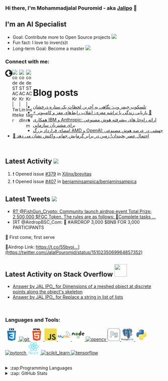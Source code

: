 ### Hi there, I'm Mohammadjalal Pouromid - aka [Jalipo][website] 👋
## I'm an AI Specialist

 
- Goal: Contribute more to Open Source projects <img src="https://media.giphy.com/media/WUlplcMpOCEmTGBtBW/giphy.gif" width="30">
- Fun fact: I love to inven(s)t
- Long-term Goal: Become a master <img src="https://media.giphy.com/media/BMyEGC1ZzwS6W2cc5n/giphy.gif"  width="30" >

### Connect with me:

[<img align="left" alt="codeSTACKr.com" width="22px" src="https://raw.githubusercontent.com/iconic/open-iconic/master/svg/globe.svg" />][website]
[<img align="left" alt="codeSTACKr | Twitter" width="22px" src="https://cdn.jsdelivr.net/npm/simple-icons@v3/icons/twitter.svg" />][twitter]
[<img align="left" alt="codeSTACKr | LinkedIn" width="22px" src="https://cdn.jsdelivr.net/npm/simple-icons@v3/icons/linkedin.svg" />][linkedin]
[<img align="left" alt="codeSTACKr | Instagram" width="22px" src="https://cdn.jsdelivr.net/npm/simple-icons@v3/icons/instagram.svg" />][instagram]

<br />

# Blog posts
<!-- BLOG-POST-LIST:START -->
- [تلسکوپ جیمز وب: نگاهی به آخرین لحظات یک ستاره درخشان](https://cyberuni.ir/blog/%D8%AA%D9%84%D8%B3%DA%A9%D9%88%D9%BE-%D8%AC%DB%8C%D9%85%D8%B2-%D9%88%D8%A8-%D9%86%DA%AF%D8%A7%D9%87%DB%8C-%D8%A8%D9%87-%D8%A2%D8%AE%D8%B1%DB%8C%D9%86-%D9%84%D8%AD%D8%B8%D8%A7%D8%AA-%DB%8C%DA%A9-%D8%B3%D8%AA%D8%A7%D8%B1%D9%87-%D8%AF%D8%B1%D8%AE%D8%B4%D8%A7%D9%86/)
- [⚡️ بازیابی زندگی با تراشه مغزی: انقلاب رابط‌های مغز و کامپیوتر 🧠](https://cyberuni.ir/blog/%D8%A8%D8%A7%D8%B2%DB%8C%D8%A7%D8%A8%DB%8C-%D8%B2%D9%86%D8%AF%DA%AF%DB%8C-%D8%A8%D8%A7-%D8%AA%D8%B1%D8%A7%D8%B4%D9%87-%D9%85%D8%BA%D8%B2%DB%8C-%D8%A7%D9%86%D9%82%D9%84%D8%A7%D8%A8-%D8%B1%D8%A7%D8%A8%D8%B7%D9%87%D8%A7%DB%8C-%D9%85%D8%BA%D8%B2-%D9%88-%DA%A9%D8%A7%D9%85%D9%BE%DB%8C%D9%88%D8%AA%D8%B1/)
- [همکاری IBM و Anthropic: ارائه راه‌حل‌های پیشرفته هوش مصنوعی برای مشتریان سازمانی](https://cyberuni.ir/blog/%D9%87%D9%85%DA%A9%D8%A7%D8%B1%DB%8C-ibm-%D9%88-anthropic-%D8%A7%D8%B1%D8%A7%D8%A6%D9%87-%D8%B1%D8%A7%D9%87%D8%AD%D9%84%D9%87%D8%A7%DB%8C-%D9%BE%DB%8C%D8%B4%D8%B1%D9%81%D8%AA%D9%87-%D9%87%D9%88%D8%B4-%D9%85%D8%B5%D9%86%D9%88%D8%B9%DB%8C-%D8%A8%D8%B1%D8%A7%DB%8C-%D9%85%D8%B4%D8%AA%D8%B1%DB%8C%D8%A7%D9%86-%D8%B3%D8%A7%D8%B2%D9%85%D8%A7%D9%86%DB%8C/)
- [امضای قرارداد بزرگ AMD و OpenAI: جهشی در عرصه هوش مصنوعی](https://cyberuni.ir/blog/%D8%A7%D9%85%D8%B6%D8%A7%DB%8C-%D9%82%D8%B1%D8%A7%D8%B1%D8%AF%D8%A7%D8%AF-%D8%A8%D8%B2%D8%B1%DA%AF-amd-%D9%88-openai-%D8%AC%D9%87%D8%B4%DB%8C-%D8%AF%D8%B1-%D8%B9%D8%B1%D8%B5%D9%87-%D9%87%D9%88%D8%B4-%D9%85%D8%B5%D9%86%D9%88%D8%B9%DB%8C/)
- [🤯 احتمال عصر یخبندان! زمین در برابر گرمایش جهانی واکنش نشان می دهد](https://cyberuni.ir/blog/%D8%A7%D8%AD%D8%AA%D9%85%D8%A7%D9%84-%D8%B9%D8%B5%D8%B1-%DB%8C%D8%AE%D8%A8%D9%86%D8%AF%D8%A7%D9%86-%D8%B2%D9%85%DB%8C%D9%86-%D8%AF%D8%B1-%D8%A8%D8%B1%D8%A7%D8%A8%D8%B1-%DA%AF%D8%B1%D9%85%D8%A7%DB%8C%D8%B4-%D8%AC%D9%87%D8%A7%D9%86%DB%8C-%D9%88%D8%A7%DA%A9%D9%86%D8%B4-%D9%86%D8%B4%D8%A7%D9%86-%D9%85%DB%8C-%D8%AF%D9%87%D8%AF/)
<!-- BLOG-POST-LIST:END -->


<br/>

## Latest Activity <img src="https://raw.githubusercontent.com/innng/innng/master/assets/kyubey.gif" width="80"> 
<!--START_SECTION:activity-->
1. ❗️ Opened issue [#379](https://github.com/Xilinx/brevitas/issues/379) in [Xilinx/brevitas](https://github.com/Xilinx/brevitas)
2. ❗️ Opened issue [#407](https://github.com/benjaminsampica/benjaminsampica/issues/407) in [benjaminsampica/benjaminsampica](https://github.com/benjaminsampica/benjaminsampica)
<!--END_SECTION:activity-->


## Latest Tweets <img src="https://media.giphy.com/media/26BRxIdjE82KNmVJm/giphy.gif" width="30"> 

<!-- TWITTER:START -->
- [RT @FishGun_Crypto: Community launch airdrop event
Total Prize: 2,500,000 $FGC Token. The rules are as follows:
🐡Complete tasks ...](https://twitter.com/JalalPouromid/status/1510434904487743493)
- [RT @AirdropBSC_Com: 🎁 #AIRDROP 3,000 $BNB FOR 3,000 PARTICIPANTS 

🎁 First come, first serve

🔗Airdrop Link: https://t.co/55bvoi...](https://twitter.com/JalalPouromid/status/1510235069964857352)
<!-- TWITTER:END -->

## Latest Activity on Stack Overflow  <img src="https://media.giphy.com/media/ule4vhcY1xEKQ/giphy.gif" height="40" width = '40'> 

<!-- STACKOVERFLOW:START -->
- [Answer by JAL IPO_ for Dimensions of a meshed object at discrete points along the object&#39;s skeleton](https://stackoverflow.com/questions/79000040/dimensions-of-a-meshed-object-at-discrete-points-along-the-objects-skeleton/79051975#79051975)
- [Answer by JAL IPO_ for Replace a string in list of lists](https://stackoverflow.com/questions/13781828/replace-a-string-in-list-of-lists/75055822#75055822)
<!-- STACKOVERFLOW:END -->

<br/>

  <h3 align="left">Languages and Tools:</h3>
<p align="left"> <a href="https://www.w3schools.com/css/" target="_blank"> <img src="https://raw.githubusercontent.com/devicons/devicon/master/icons/css3/css3-original-wordmark.svg" alt="css3" width="40" height="40"/> </a> <a href="https://git-scm.com/" target="_blank"> <img src="https://www.vectorlogo.zone/logos/git-scm/git-scm-icon.svg" alt="git" width="40" height="40"/> </a> <a href="https://www.w3.org/html/" target="_blank"> <img src="https://raw.githubusercontent.com/devicons/devicon/master/icons/html5/html5-original-wordmark.svg" alt="html5" width="40" height="40"/> </a> <a href="https://developer.mozilla.org/en-US/docs/Web/JavaScript" target="_blank"> <img src="https://raw.githubusercontent.com/devicons/devicon/master/icons/javascript/javascript-original.svg" alt="javascript" width="40" height="40"/> </a> <a href="https://www.mysql.com/" target="_blank"> <img src="https://raw.githubusercontent.com/devicons/devicon/master/icons/mysql/mysql-original-wordmark.svg" alt="mysql" width="40" height="40"/> </a> <a href="https://nodejs.org" target="_blank"> <img src="https://raw.githubusercontent.com/devicons/devicon/master/icons/nodejs/nodejs-original-wordmark.svg" alt="nodejs" width="40" height="40"/> </a> <a href="https://opencv.org/" target="_blank"> <img src="https://www.vectorlogo.zone/logos/opencv/opencv-icon.svg" alt="opencv" width="40" height="40"/> </a> <a href="https://www.photoshop.com/en" target="_blank"> <img src="https://raw.githubusercontent.com/devicons/devicon/master/icons/photoshop/photoshop-line.svg" alt="photoshop" width="40" height="40"/> </a> <a href="https://www.postgresql.org" target="_blank"> <img src="https://raw.githubusercontent.com/devicons/devicon/master/icons/postgresql/postgresql-original-wordmark.svg" alt="postgresql" width="40" height="40"/> </a> <a href="https://www.python.org" target="_blank"> <img src="https://raw.githubusercontent.com/devicons/devicon/master/icons/python/python-original.svg" alt="python" width="40" height="40"/> </a> <a href="https://pytorch.org/" target="_blank"> <img src="https://www.vectorlogo.zone/logos/pytorch/pytorch-icon.svg" alt="pytorch" width="40" height="40"/> </a> <a href="https://reactjs.org/" target="_blank"> <img src="https://raw.githubusercontent.com/devicons/devicon/master/icons/react/react-original-wordmark.svg" alt="react" width="40" height="40"/> </a> <a href="https://scikit-learn.org/" target="_blank"> <img src="https://upload.wikimedia.org/wikipedia/commons/0/05/Scikit_learn_logo_small.svg" alt="scikit_learn" width="40" height="40"/> </a> <a href="https://www.tensorflow.org" target="_blank"> <img src="https://www.vectorlogo.zone/logos/tensorflow/tensorflow-icon.svg" alt="tensorflow" width="40" height="40"/> </a> </p>

<br/>



<details>
  <summary>:zap:Programming Languages</summary>

  [![Top Langs](https://github-readme-stats.vercel.app/api/top-langs/?username=iamjalipo)](https://github.com/anuraghazra/github-readme-stats)

</details>

<details>
  <summary>:zap: GitHub Stats</summary>

  <img align="left" alt="jalipo" src="https://github-readme-stats.codestackr.vercel.app/api?username=iamjalipo&theme=vue&show_icons=true&hide_border=true" />

</details>




[website]: https://iamjalipo.github.io/
[twitter]: https://twitter.com/JalalPouromid
[instagram]: https://www.instagram.com/jalipo_/
[linkedin]: https://www.linkedin.com/in/mohammadjalal-pouromid-9568901b0


